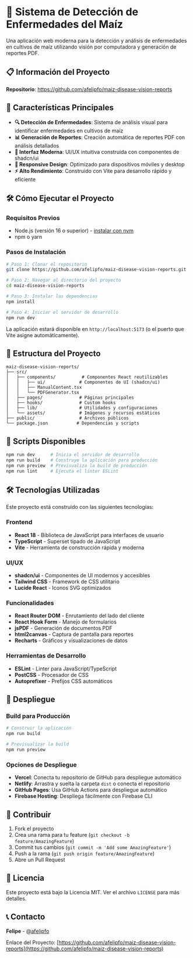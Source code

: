 # 🌽 Sistema de Detección de Enfermedades del Maíz

Una aplicación web moderna para la detección y análisis de enfermedades en cultivos de maíz utilizando visión por computadora y generación de reportes PDF.

## 📋 Información del Proyecto

**Repositorio**: https://github.com/afelipfo/maiz-disease-vision-reports

## 🚀 Características Principales

- **🔍 Detección de Enfermedades**: Sistema de análisis visual para identificar enfermedades en cultivos de maíz
- **📊 Generación de Reportes**: Creación automática de reportes PDF con análisis detallados
- **🎨 Interfaz Moderna**: UI/UX intuitiva construida con componentes de shadcn/ui
- **📱 Responsive Design**: Optimizado para dispositivos móviles y desktop
- **⚡ Alto Rendimiento**: Construido con Vite para desarrollo rápido y eficiente

## 🛠️ Cómo Ejecutar el Proyecto

### Requisitos Previos

- Node.js (versión 16 o superior) - [instalar con nvm](https://github.com/nvm-sh/nvm#installing-and-updating)
- npm o yarn

### Pasos de Instalación

```sh
# Paso 1: Clonar el repositorio
git clone https://github.com/afelipfo/maiz-disease-vision-reports.git

# Paso 2: Navegar al directorio del proyecto
cd maiz-disease-vision-reports

# Paso 3: Instalar las dependencias
npm install

# Paso 4: Iniciar el servidor de desarrollo
npm run dev
```

La aplicación estará disponible en `http://localhost:5173` (o el puerto que Vite asigne automáticamente).

## 📁 Estructura del Proyecto

```
maiz-disease-vision-reports/
├── src/
│   ├── components/          # Componentes React reutilizables
│   │   ├── ui/             # Componentes de UI (shadcn/ui)
│   │   ├── ManualContent.tsx
│   │   └── PDFGenerator.tsx
│   ├── pages/              # Páginas principales
│   ├── hooks/              # Custom hooks
│   ├── lib/                # Utilidades y configuraciones
│   └── assets/             # Imágenes y recursos estáticos
├── public/                 # Archivos públicos
└── package.json           # Dependencias y scripts
```

## 🔧 Scripts Disponibles

```sh
npm run dev      # Inicia el servidor de desarrollo
npm run build    # Construye la aplicación para producción
npm run preview  # Previsualiza la build de producción
npm run lint     # Ejecuta el linter ESLint
```

## 🛠️ Tecnologías Utilizadas

Este proyecto está construido con las siguientes tecnologías:

### Frontend
- **React 18** - Biblioteca de JavaScript para interfaces de usuario
- **TypeScript** - Superset tipado de JavaScript
- **Vite** - Herramienta de construcción rápida y moderna

### UI/UX
- **shadcn/ui** - Componentes de UI modernos y accesibles
- **Tailwind CSS** - Framework de CSS utilitario
- **Lucide React** - Iconos SVG optimizados

### Funcionalidades
- **React Router DOM** - Enrutamiento del lado del cliente
- **React Hook Form** - Manejo de formularios
- **jsPDF** - Generación de documentos PDF
- **html2canvas** - Captura de pantalla para reportes
- **Recharts** - Gráficos y visualizaciones de datos

### Herramientas de Desarrollo
- **ESLint** - Linter para JavaScript/TypeScript
- **PostCSS** - Procesador de CSS
- **Autoprefixer** - Prefijos CSS automáticos

## 🚀 Despliegue

### Build para Producción

```sh
# Construir la aplicación
npm run build

# Previsualizar la build
npm run preview
```

### Opciones de Despliegue

- **Vercel**: Conecta tu repositorio de GitHub para despliegue automático
- **Netlify**: Arrastra y suelta la carpeta `dist` o conecta el repositorio
- **GitHub Pages**: Usa GitHub Actions para despliegue automático
- **Firebase Hosting**: Despliega fácilmente con Firebase CLI

## 🤝 Contribuir

1. Fork el proyecto
2. Crea una rama para tu feature (`git checkout -b feature/AmazingFeature`)
3. Commit tus cambios (`git commit -m 'Add some AmazingFeature'`)
4. Push a la rama (`git push origin feature/AmazingFeature`)
5. Abre un Pull Request

## 📄 Licencia

Este proyecto está bajo la Licencia MIT. Ver el archivo `LICENSE` para más detalles.

## 📞 Contacto

**Felipe** - [@afelipfo](https://github.com/afelipfo)

Enlace del Proyecto: [https://github.com/afelipfo/maiz-disease-vision-reports](https://github.com/afelipfo/maiz-disease-vision-reports)
